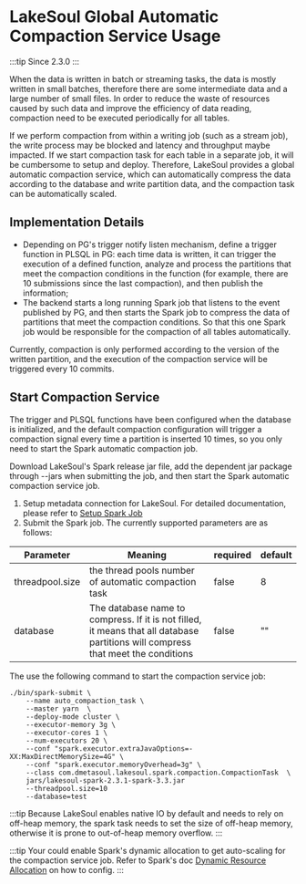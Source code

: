 # LakeSoul Global Automatic Compaction Service Usage

:::tip
Since 2.3.0
:::

When the data is written in batch or streaming tasks, the data is mostly written in small batches, therefore there are some intermediate data and a large number of small files. In order to reduce the waste of resources caused by such data and improve the efficiency of data reading, compaction need to be executed periodically for all tables.

If we perform compaction from within a writing job (such as a stream job), the write process may be blocked and latency and throughput maybe impacted. If we start compaction task for each table in a separate job, it will be cumbersome to setup and deploy. Therefore, LakeSoul provides a global automatic compaction service, which can automatically compress the data according to the database and write partition data, and the compaction task can be automatically scaled.

## Implementation Details
- Depending on PG's trigger notify listen mechanism, define a trigger function in PLSQL in PG: each time data is written, it can trigger the execution of a defined function, analyze and process the partitions that meet the compaction conditions in the function (for example, there are 10 submissions since the last compaction), and then publish the information;
- The backend starts a long running Spark job that listens to the event published by PG, and then starts the Spark job to compress the data of partitions that meet the compaction conditions. So that this one Spark job would be responsible for the compaction of all tables automatically.

Currently, compaction is only performed according to the version of the written partition, and the execution of the compaction service will be triggered every 10 commits.

## Start Compaction Service

The trigger and PLSQL functions have been configured when the database is initialized, and the default compaction configuration will trigger a compaction signal every time a partition is inserted 10 times, so you only need to start the Spark automatic compaction job.

Download LakeSoul's Spark release jar file, add the dependent jar package through --jars when submitting the job, and then start the Spark automatic compaction service job.

1. Setup metadata connection for LakeSoul. For detailed documentation, please refer
   to [Setup Spark Job](../03-Usage%20Docs/02-setup-spark.md)
2. Submit the Spark job. The currently supported parameters are as follows:

| Parameter       | Meaning                                                                                                                          | required | default |
| --------------- | -------------------------------------------------------------------------------------------------------------------------------- | -------- | ------- |
| threadpool.size | the thread pools number of automatic compaction task                                                                             | false    | 8       |
| database        | The database name to compress. If it is not filled, it means that all database partitions will compress that meet the conditions | false    | ""      |

The use the following command to start the compaction service job:
```shell
./bin/spark-submit \
    --name auto_compaction_task \
    --master yarn  \
    --deploy-mode cluster \
    --executor-memory 3g \
    --executor-cores 1 \
    --num-executors 20 \
    --conf "spark.executor.extraJavaOptions=-XX:MaxDirectMemorySize=4G" \
    --conf "spark.executor.memoryOverhead=3g" \
    --class com.dmetasoul.lakesoul.spark.compaction.CompactionTask  \
    jars/lakesoul-spark-2.3.1-spark-3.3.jar 
    --threadpool.size=10
    --database=test
```

:::tip
Because LakeSoul enables native IO by default and needs to rely on off-heap memory, the spark task needs to set the size of off-heap memory, otherwise it is prone to out-of-heap memory overflow.
:::

:::tip
Your could enable Spark's dynamic allocation to get auto-scaling for the compaction service job. Refer to Spark's doc [Dynamic Resource Allocation](https://spark.apache.org/docs/3.3.1/job-scheduling.html#dynamic-resource-allocation) on how to config.
:::